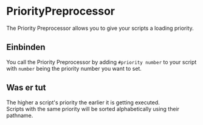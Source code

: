 # PriorityPreprocessor

The Priority Preprocessor allows you to give your scripts a loading priority.

## Einbinden

You call the Priority Preprocessor by adding `#priority number` to your script with `number` being the priority number you want to set.

## Was er tut

The higher a script's priority the earlier it is getting executed.  
Scripts with the same priority will be sorted alphabetically using their pathname.